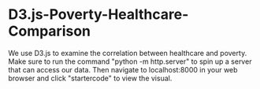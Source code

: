 # D3.js-Poverty-Healthcare-Comparison
We use D3.js to examine the correlation between healthcare and poverty. Make sure to run the command "python -m http.server" to spin up a server that can access our data. Then navigate to localhost:8000 in your web browser and click "startercode" to view the visual. 
